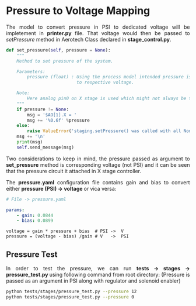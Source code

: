 # Pressure to Voltage Mapping

<p align="justify">
The model to convert pressure in PSI to dedicated voltage will be impletement in <b>printer.py</b> file.
That voltage would then be passed to <i>setPressure</i> method in Aerotech Class declared in <b>stage_control.py</b>. </p>

```python
def set_pressure(self, pressure = None):
    """
    Method to set pressure of the system.

    Parameters:
        pressure (float) : Using the process model intended pressure is converted
                           to respective voltage.

    Note:
        Here analog pin0 on X stage is used which might not always be the case
    """
    if pressure != None:
        msg = '$AO[1].X = '
        msg += '%0.6f' %pressure
    else:
        raise ValueError('staging.setPressure() was called with all None arguments')
    msg += '\n'
    print(msg)
    self.send_message(msg)
```

<p align="justify">
Two considerations to keep in mind, the pressure passed as argument to <b>set_pressure</b> method
is corresponding voltage (not PSI) and it can be seen that the pressure circuit it attached in X
stage controller.</p>

<p align="justify">
The <b>pressure.yaml</b> configuration file contains gain and bias to convert either <b> pressure (PSI) -> voltage </b> or vica versa: </p>

```yaml
# File -> pressure.yaml

params:
    - gain: 0.0844
    - bias: 0.0899
```

```
voltage = gain * pressure + bias  # PSI ->  V
pressure = (voltage - bias) /gain # V   ->  PSI
```

## Pressure Test

<p align="justify">
In order to test the pressure, we can run <b> tests -> stages -> pressure_test.py </b> using following
command from root directory: (Pressure is passed as an argument in PSI along with regulator and
solenoid enabler) </p>

```sh
python tests/stages/pressure_test.py --pressure 12
python tests/stages/pressure_test.py --pressure 0
```